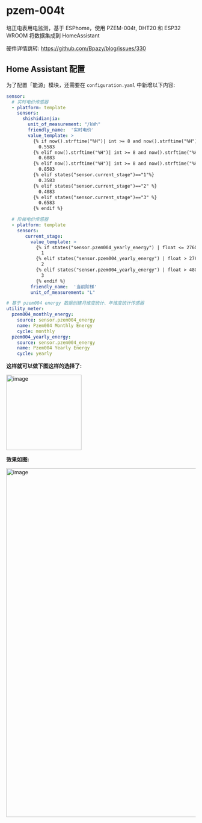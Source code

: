 # pzem-004t
培正电表用电监测，基于 ESPhome，使用 PZEM-004t, DHT20 和 ESP32 WROOM 将数据集成到 HomeAssistant

硬件详情跳转: https://github.com/Bpazy/blog/issues/330

## Home Assistant 配置
为了配置「能源」模块，还需要在 `configuration.yaml` 中新增以下内容:
```yaml
sensor:
  # 实时电价传感器
  - platform: template
    sensors:
      shishidianjia:
        unit_of_measurement: "/kWh"
        friendly_name:  '实时电价'
        value_template: >
          {% if now().strftime("%H")| int >= 8 and now().strftime("%H")|int < 21 and states("sensor.current_stage")=="1" %}
            0.5583
          {% elif now().strftime("%H")| int >= 8 and now().strftime("%H")|int < 21  and states("sensor.current_stage")=="2" %}
            0.6083
          {% elif now().strftime("%H")| int >= 8 and now().strftime("%H")|int < 21  and states("sensor.current_stage")=="3" %}
            0.8583
          {% elif states("sensor.current_stage")=="1"%}
            0.3583
          {% elif states("sensor.current_stage")=="2" %}
            0.4083
          {% elif states("sensor.current_stage")=="3" %}
            0.6583
          {% endif %}         

  # 阶梯电价传感器
  - platform: template
    sensors:
       current_stage:
         value_template: >
           {% if states("sensor.pzem004_yearly_energy") | float <= 2760 %}
             1
           {% elif states("sensor.pzem004_yearly_energy") | float > 2760 and states("sensor.pzem004_yearly_energy") | float <= 4800 %}
             2
           {% elif states("sensor.pzem004_yearly_energy") | float > 4800 %}
             3
           {% endif %}
         friendly_name:  '当前阶梯'
         unit_of_measurement: "L"

# 基于 pzem004 energy 数据创建月维度统计、年维度统计传感器
utility_meter:
  pzem004_monthly_energy:
    source: sensor.pzem004_energy
    name: Pzem004 Monthly Energy
    cycle: monthly
  pzem004_yearly_energy:
    source: sensor.pzem004_energy
    name: Pzem004 Yearly Energy
    cycle: yearly

```

**这样就可以做下图这样的选择了:**

<img width="200" alt="image" src="https://github.com/user-attachments/assets/d24fb3fd-8b1f-470f-bc91-f6bbf1c1fe24">

**效果如图:**

<img width="925" alt="image" src="https://github.com/user-attachments/assets/4e9c475f-6c55-4c1d-85bf-2744138cd541">

